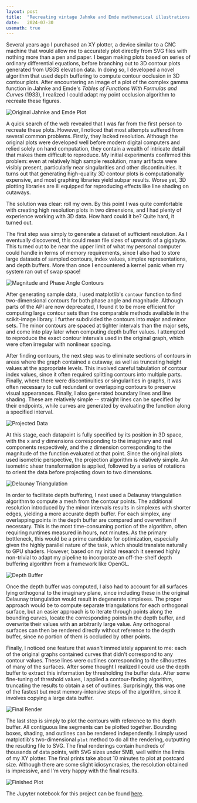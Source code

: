 ```yaml
---
layout: post
title:  "Recreating vintage Jahnke and Emde mathematical illustrations with NumPy and SciPy"
date:   2024-07-30 
usemath: true
---
```


Several years ago I purchased an XY plotter, a device similar to a CNC machine that would allow me to accurately plot directly from SVG files with nothing more than a pen and paper. I began making plots based on series of ordinary differential equations, before branching out to 3D contour plots generated from USGS elevation data. In doing so, I developed a novel algorithm that used depth buffering to compute contour occlusion in 3D contour plots. After encountering an image of a plot of the complex gamma function in Jahnke and Emde's *Tables of Functions With Formulas and Curves* (1933), I realized I could adapt my point occlusion algorithm to recreate these figures.

![Original Jahnke and Emde Plot](/assets/images/gamma_original.png)

A quick search of the web revealed that I was far from the first person to recreate these plots. However, I noticed that most attempts suffered from several common problems. Firstly, they lacked resolution. Although the original plots were developed well before modern digital computers and relied solely on hand computation, they contain a wealth of intricate detail that makes them difficult to reproduce. My initial experiments confirmed this problem: even at relatively high sample resolution, many artifacts were visibly present, particularly near singularities and other discontinuities. It turns out that generating high-quality 3D contour plots is computationally expensive, and most graphing libraries yield subpar results. Worse yet, 3D plotting libraries are ill equipped for reproducing effects like line shading on cutaways.

The solution was clear: roll my own. By this point I was quite comfortable with creating high resolution plots in two dimensions, and I had plenty of experience working with 3D data. How hard could it be? Quite hard, it turned out. 

The first step was simply to generate a dataset of sufficient resolution. As I eventually discovered, this could mean file sizes of upwards of a gigabyte. This turned out to be near the upper limit of what my personal computer could handle in terms of memory requirements, since I also had to store large datasets of sampled contours, index values, simplex representations, and depth buffers. More than once I encountered a kernel panic when my system ran out of swap space!

![Magnitude and Phase Angle Contours](/assets/images/gamma_raw_values.jpg)

After generating sample data, I used matplotlib's `contour` function to find two-dimensional contours for both phase angle and magnitude. Although parts of the API are now deprecated, I found it to be more efficient for computing large contour sets than the comparable methods available in the scikit-image library. I further subdivided the contours into major and minor sets. The minor contours are spaced at tighter intervals than the major sets, and come into play later when computing depth buffer values. I attempted to reproduce the exact contour intervals used in the original graph, which were often irregular with nonlinear spacing.

After finding contours, the next step was to eliminate sections of contours in areas where the graph contained a cutaway, as well as truncating height values at the appropriate levels. This involved careful tabulation of contour index values, since it often required splitting contours into multiple parts. Finally, where there were discontinuities or singularities in graphs, it was often necessary to cull redundant or overlapping contours to preserve visual appearances. Finally, I also generated boundary lines and line shading. These are relatively simple -- straight lines can be specified by their endpoints, while curves are generated by evaluating the function along a specified interval.

![Projected Data](/assets/images/gamma_raw.svg)

At this stage, each datapoint is fully specified by its position in 3D space, with the x and y dimensions corresponding to the imaginary and real components respectively, and the z dimension corresponding to the magnitude of the function evaluated at that point. Since the original plots used isometric perspective, the projection algorithm is relatively simple. An isometric shear transformation is applied, followed by a series of rotations to orient the data before projecting down to two dimensions.

![Delaunay Triangulation](/assets/images/gamma_delaunay.jpg)

In order to facilitate depth buffering, I next used a Delaunay triangulation algorithm to compute a mesh from the contour points. The additional resolution introduced by the minor intervals results in simplexes with shorter edges, yielding a more accurate depth buffer. For each simplex, any overlapping points in the depth buffer are compared and overwritten if necessary. This is the most time-consuming portion of the algorithm, often requiring runtimes measured in hours, not minutes. As the primary bottleneck, this would be a prime candidate for optimization, especially given the highly parallel nature of the task, which should translate naturally to GPU shaders. However, based on my initial research it seemed highly non-trivial to adapt my pipeline to incorporate an off-the-shelf depth buffering algorithm from a framework like OpenGL.

![Depth Buffer](/assets/images/gamma_zbuffer.png)

Once the depth buffer was computed, I also had to account for all surfaces lying orthogonal to the imaginary plane, since including these in the original Delaunay triangulation would result in degenerate simplexes. The proper approach would be to compute separate triangulations for each orthogonal surface, but an easier approach is to iterate through points along the bounding curves, locate the corresponding points in the depth buffer, and overwrite their values with an arbitrarily large value. Any orthogonal surfaces can then be rendered directly without reference to the depth buffer, since no portion of them is occluded by other points.

Finally, I noticed one feature that wasn't immediately apparent to me: each of the original graphs contained curves that didn't correspond to any contour values. These lines were outlines corresponding to the silhouettes of many of the surfaces. After some thought I realized I could use the depth buffer to extract this information by thresholding the buffer data. After some fine-tuning of threshold values, I applied a contour-finding algorithm, truncating the results to obtain a set of outlines. Surprisingly, this was one of the fastest but most memory-intensive steps of the algorithm, since it involves copying a large data buffer.

![Final Render](/assets/images/gamma_hi_res.svg)

The last step is simply to plot the contours with reference to the depth buffer. All contiguous line segments can be plotted together. Bounding boxes, shading, and outlines can be rendered independently. I simply used matplotlib's two-dimensional `plot` method to do all the rendering, outputting the resulting file to SVG. The final renderings contain hundreds of thousands of data points, with SVG sizes under 5MB, well within the limits of my XY plotter. The final prints take about 10 minutes to plot at postcard size. Although there are some slight idiosyncrasies, the resolution obtained is impressive, and I'm very happy with the final results.

![Finished Plot](/assets/images/gamma_plot.jpg)

The Jupyter notebook for this project can be found [here](https://github.com/willishoke/notebooks/blob/main/gamma.ipynb).